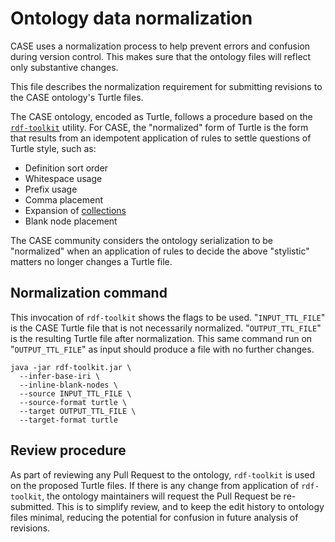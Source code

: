 # Ontology data normalization

CASE uses a normalization process to help prevent errors and confusion during version control. This makes sure that the ontology files will reflect only substantive changes.

This file describes the normalization requirement for submitting revisions to the CASE ontology's Turtle files.

The CASE ontology, encoded as Turtle, follows a procedure based on the [`rdf-toolkit`](https://github.com/edmcouncil/rdf-toolkit) utility.  For CASE, the "normalized" form of Turtle is the form that results from an idempotent application of rules to settle questions of Turtle style, such as:

* Definition sort order
* Whitespace usage
* Prefix usage
* Comma placement
* Expansion of [collections](https://www.w3.org/TR/turtle/#collections)
* Blank node placement

The CASE community considers the ontology serialization to be "normalized" when an application of rules to decide the above "stylistic" matters no longer changes a Turtle file.


## Normalization command

This invocation of `rdf-toolkit` shows the flags to be used.  "`INPUT_TTL_FILE`" is the CASE Turtle file that is not necessarily normalized. "`OUTPUT_TTL_FILE`" is the resulting Turtle file after normalization.  This same command run on "`OUTPUT_TTL_FILE`" as input should produce a file with no further changes.

```
java -jar rdf-toolkit.jar \
  --infer-base-iri \
  --inline-blank-nodes \
  --source INPUT_TTL_FILE \
  --source-format turtle \
  --target OUTPUT_TTL_FILE \
  --target-format turtle
```


## Review procedure

As part of reviewing any Pull Request to the ontology, `rdf-toolkit` is used on the proposed Turtle files.  If there is any change from application of `rdf-toolkit`, the ontology maintainers will request the Pull Request be re-submitted.  This is to simplify review, and to keep the edit history to ontology files minimal, reducing the potential for confusion in future analysis of revisions.
